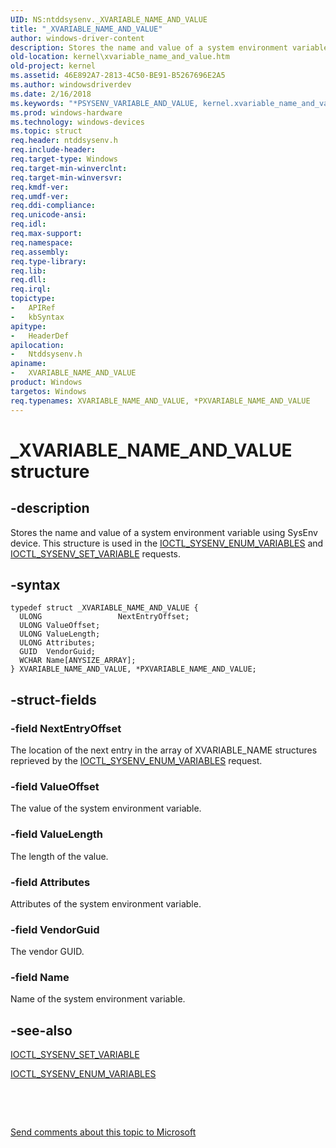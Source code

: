 ```yaml
---
UID: NS:ntddsysenv._XVARIABLE_NAME_AND_VALUE
title: "_XVARIABLE_NAME_AND_VALUE"
author: windows-driver-content
description: Stores the name and value of a system environment variable using SysEnv device. This structure is used in the IOCTL_SYSENV_ENUM_VARIABLES and IOCTL_SYSENV_SET_VARIABLE requests.
old-location: kernel\xvariable_name_and_value.htm
old-project: kernel
ms.assetid: 46E892A7-2813-4C50-BE91-B5267696E2A5
ms.author: windowsdriverdev
ms.date: 2/16/2018
ms.keywords: "*PSYSENV_VARIABLE_AND_VALUE, kernel.xvariable_name_and_value, ntddsysenv/XVARIABLE_NAME_AND_VALUE, PXVARIABLE_NAME_AND_VALUE, _XVARIABLE_NAME_AND_VALUE, XVARIABLE_NAME_AND_VALUE, PXVARIABLE_NAME_AND_VALUE structure pointer [Kernel-Mode Driver Architecture], XVARIABLE_NAME_AND_VALUE structure [Kernel-Mode Driver Architecture], ntddsysenv/PXVARIABLE_NAME_AND_VALUE, *PXVARIABLE_NAME_AND_VALUE, SYSENV_VARIABLE_AND_VALUE"
ms.prod: windows-hardware
ms.technology: windows-devices
ms.topic: struct
req.header: ntddsysenv.h
req.include-header: 
req.target-type: Windows
req.target-min-winverclnt: 
req.target-min-winversvr: 
req.kmdf-ver: 
req.umdf-ver: 
req.ddi-compliance: 
req.unicode-ansi: 
req.idl: 
req.max-support: 
req.namespace: 
req.assembly: 
req.type-library: 
req.lib: 
req.dll: 
req.irql: 
topictype:
-	APIRef
-	kbSyntax
apitype:
-	HeaderDef
apilocation:
-	Ntddsysenv.h
apiname:
-	XVARIABLE_NAME_AND_VALUE
product: Windows
targetos: Windows
req.typenames: XVARIABLE_NAME_AND_VALUE, *PXVARIABLE_NAME_AND_VALUE
---
```


# _XVARIABLE_NAME_AND_VALUE structure


## -description


Stores the name and value of a system environment variable using
    SysEnv device. This structure is used in the <a href="..\ntddsysenv\ni-ntddsysenv-ioctl_sysenv_enum_variables.md">IOCTL_SYSENV_ENUM_VARIABLES</a> and <a href="..\ntddsysenv\ni-ntddsysenv-ioctl_sysenv_set_variable.md">IOCTL_SYSENV_SET_VARIABLE</a> requests.


## -syntax


````
typedef struct _XVARIABLE_NAME_AND_VALUE {
  ULONG 				NextEntryOffset;
  ULONG ValueOffset;
  ULONG ValueLength;
  ULONG Attributes;
  GUID  VendorGuid;
  WCHAR Name[ANYSIZE_ARRAY];
} XVARIABLE_NAME_AND_VALUE, *PXVARIABLE_NAME_AND_VALUE;
````


## -struct-fields




### -field NextEntryOffset

The location of the next entry in the array of XVARIABLE_NAME structures reprieved by the  <a href="..\ntddsysenv\ni-ntddsysenv-ioctl_sysenv_enum_variables.md">IOCTL_SYSENV_ENUM_VARIABLES</a> request.


### -field ValueOffset

The value of the system environment variable.


### -field ValueLength

The length of the value.


### -field Attributes

Attributes of the system environment variable.


### -field VendorGuid

The vendor GUID.


### -field Name

Name of the system environment variable.


## -see-also

<a href="..\ntddsysenv\ni-ntddsysenv-ioctl_sysenv_set_variable.md">IOCTL_SYSENV_SET_VARIABLE</a>



<a href="..\ntddsysenv\ni-ntddsysenv-ioctl_sysenv_enum_variables.md">IOCTL_SYSENV_ENUM_VARIABLES</a>



 

 

<a href="mailto:wsddocfb@microsoft.com?subject=Documentation%20feedback [kernel\kernel]:%20XVARIABLE_NAME_AND_VALUE structure%20 RELEASE:%20(2/16/2018)&amp;body=%0A%0APRIVACY STATEMENT%0A%0AWe use your feedback to improve the documentation. We don't use your email address for any other purpose, and we'll remove your email address from our system after the issue that you're reporting is fixed. While we're working to fix this issue, we might send you an email message to ask for more info. Later, we might also send you an email message to let you know that we've addressed your feedback.%0A%0AFor more info about Microsoft's privacy policy, see http://privacy.microsoft.com/en-us/default.aspx." title="Send comments about this topic to Microsoft">Send comments about this topic to Microsoft</a>

